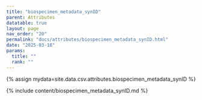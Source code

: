 ```yaml
---
title: "biospecimen_metadata_synID"
parent: Attributes
datatable: true
layout: page
nav_order: "20"
permalink: "docs/attributes/biospecimen_metadata_synID.html"
date: "2025-03-18"
params:
  title: ""
  rank: ""
---
```

{% assign mydata=site.data.csv.attributes.biospecimen_metadata_synID %} 

{% include content/biospecimen_metadata_synID.md %}
